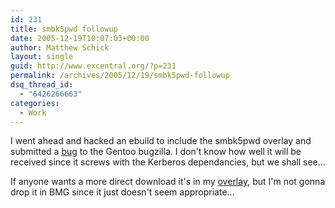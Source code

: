 ```yaml
---
id: 231
title: smbk5pwd followup
date: 2005-12-19T10:07:03+00:00
author: Matthew Schick
layout: single
guid: http://www.excentral.org/?p=231
permalink: /archives/2005/12/19/smbk5pwd-followup
dsq_thread_id:
  - "6426266663"
categories:
  - Work
---
```

I went ahead and hacked an ebuild to include the smbk5pwd overlay and submitted a <a href="http://bugs.gentoo.org/show_bug.cgi?id=116045">bug</a> to the Gentoo bugzilla.  I don't know how well it will be received since it screws with the Kerberos dependancies, but we shall see...

If anyone wants a more direct download it's in my <a href="http://www.excentral.org/overlay/net-nds/">overlay</a>, but I'm not gonna drop it in BMG since it just doesn't seem appropriate...